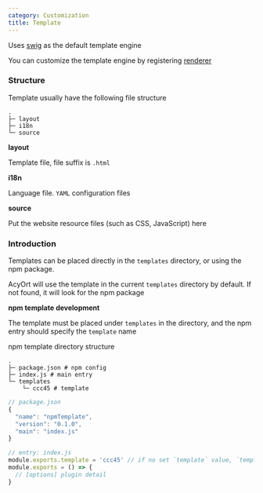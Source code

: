 ```yaml
---
category: Customization
title: Template
---
```


Uses [swig](https://github.com/node-swig/swig-templates) as the default template engine

You can customize the template engine by registering [renderer](/api/renderer/)

### Structure

Template usually have the following file structure

```
.
├─ layout
├─ i18n
└─ source
```

**layout**

Template file, file suffix is `.html`

**i18n**

Language file. `YAML` configuration files

**source**

Put the website resource files (such as CSS, JavaScript) here

### Introduction

Templates can be placed directly in the `templates` directory, or using the npm package.

AcyOrt will use the template in the current `templates` directory by default. If not found, it will look for the npm package

**npm template development**

The template must be placed under `templates` in the directory, and the npm entry should specify the `template` name

npm template directory structure

```
.
├─ package.json # npm config
├─ index.js # main entry
└─ templates
    └─ ccc45 # template
```

```js
// package.json
{
  "name": "npmTemplate",
  "version": "0.1.0",
  "main": "index.js"
}
```

```js
// entry: index.js
module.exports.template = 'ccc45' // if no set `template` value, `template` will use npm package name
module.exports = () => {
  // [options] plugin detail
}
```
